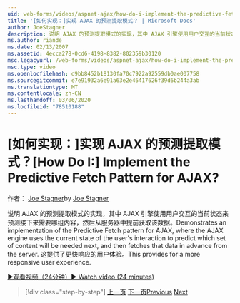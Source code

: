 ```yaml
---
uid: web-forms/videos/aspnet-ajax/how-do-i-implement-the-predictive-fetch-pattern-for-ajax
title: '[如何实现：]实现 AJAX 的预测提取模式？ | Microsoft Docs'
author: JoeStagner
description: 说明 AJAX 的预测提取模式的实现，其中 AJAX 引擎使用用户交互的当前状态来预测符合 。
ms.author: riande
ms.date: 02/13/2007
ms.assetid: 4ecca278-0cd6-4198-8382-802359b30120
msc.legacyurl: /web-forms/videos/aspnet-ajax/how-do-i-implement-the-predictive-fetch-pattern-for-ajax
msc.type: video
ms.openlocfilehash: d9bb8452b18130fa70c7922a92559db0ae007758
ms.sourcegitcommit: e7e91932a6e91a63e2e46417626f39d6b244a3ab
ms.translationtype: MT
ms.contentlocale: zh-CN
ms.lasthandoff: 03/06/2020
ms.locfileid: "78510188"
---
```

# <a name="how-do-i-implement-the-predictive-fetch-pattern-for-ajax"></a><span data-ttu-id="5bd2a-104">[如何实现：]实现 AJAX 的预测提取模式？</span><span class="sxs-lookup"><span data-stu-id="5bd2a-104">[How Do I:] Implement the Predictive Fetch Pattern for AJAX?</span></span>

<span data-ttu-id="5bd2a-105">作者： [Joe Stagner](https://github.com/JoeStagner)</span><span class="sxs-lookup"><span data-stu-id="5bd2a-105">by [Joe Stagner](https://github.com/JoeStagner)</span></span>

<span data-ttu-id="5bd2a-106">说明 AJAX 的预测提取模式的实现，其中 AJAX 引擎使用用户交互的当前状态来预测接下来需要哪组内容，然后从服务器中提前获取该数据。</span><span class="sxs-lookup"><span data-stu-id="5bd2a-106">Demonstrates an implementation of the Predictive Fetch pattern for AJAX, where the AJAX engine uses the current state of the user's interaction to predict which set of content will be needed next, and then fetches that data in advance from the server.</span></span> <span data-ttu-id="5bd2a-107">这提供了更快响应的用户体验。</span><span class="sxs-lookup"><span data-stu-id="5bd2a-107">This provides for a more responsive user experience.</span></span>

[<span data-ttu-id="5bd2a-108">&#9654;观看视频（24分钟）</span><span class="sxs-lookup"><span data-stu-id="5bd2a-108">&#9654; Watch video (24 minutes)</span></span>](https://channel9.msdn.com/Blogs/ASP-NET-Site-Videos/how-do-i-implement-the-predictive-fetch-pattern-for-ajax)

> [!div class="step-by-step"]
> <span data-ttu-id="5bd2a-109">[上一页](how-do-i-use-the-aspnet-ajax-timer-control.md)
> [下一页](how-do-i-implement-the-ajax-paging-pattern.md)</span><span class="sxs-lookup"><span data-stu-id="5bd2a-109">[Previous](how-do-i-use-the-aspnet-ajax-timer-control.md)
[Next](how-do-i-implement-the-ajax-paging-pattern.md)</span></span>
